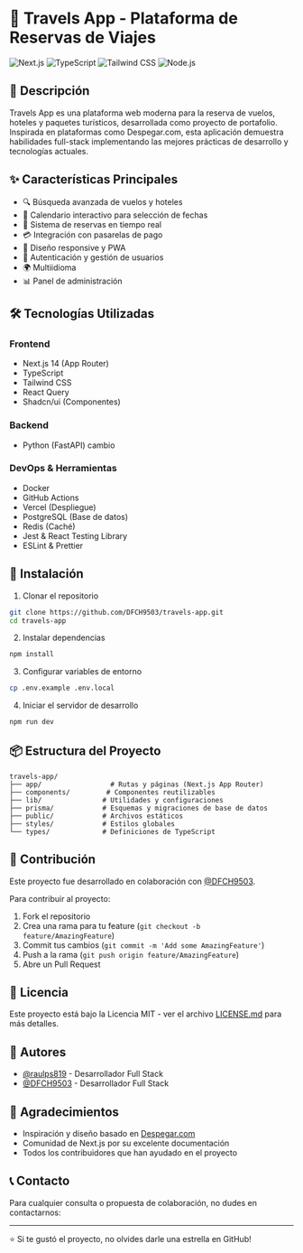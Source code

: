 # 🛫 Travels App - Plataforma de Reservas de Viajes

![Next.js](https://img.shields.io/badge/Next.js-000000?style=for-the-badge&logo=next.js&logoColor=white)
![TypeScript](https://img.shields.io/badge/TypeScript-007ACC?style=for-the-badge&logo=typescript&logoColor=white)
![Tailwind CSS](https://img.shields.io/badge/Tailwind_CSS-38B2AC?style=for-the-badge&logo=tailwind-css&logoColor=white)
![Node.js](https://img.shields.io/badge/Node.js-339933?style=for-the-badge&logo=nodedotjs&logoColor=white)

## 📝 Descripción

Travels App es una plataforma web moderna para la reserva de vuelos, hoteles y paquetes turísticos, desarrollada como proyecto de portafolio. Inspirada en plataformas como Despegar.com, esta aplicación demuestra habilidades full-stack implementando las mejores prácticas de desarrollo y tecnologías actuales.

## ✨ Características Principales

- 🔍 Búsqueda avanzada de vuelos y hoteles
- 📅 Calendario interactivo para selección de fechas
- 🏨 Sistema de reservas en tiempo real
- 💳 Integración con pasarelas de pago
- 📱 Diseño responsive y PWA
- 🔐 Autenticación y gestión de usuarios
- 🌍 Multiidioma
- 📊 Panel de administración

## 🛠️ Tecnologías Utilizadas

### Frontend
- Next.js 14 (App Router)
- TypeScript
- Tailwind CSS
- React Query
- Shadcn/ui (Componentes)

### Backend
- Python (FastAPI) cambio

### DevOps & Herramientas
- Docker
- GitHub Actions
- Vercel (Despliegue)
- PostgreSQL (Base de datos)
- Redis (Caché)
- Jest & React Testing Library
- ESLint & Prettier

## 🚀 Instalación

1. Clonar el repositorio
```bash
git clone https://github.com/DFCH9503/travels-app.git
cd travels-app
```

2. Instalar dependencias
```bash
npm install
```

3. Configurar variables de entorno
```bash
cp .env.example .env.local
```

4. Iniciar el servidor de desarrollo
```bash
npm run dev
```

## 📦 Estructura del Proyecto

```
travels-app/
├── app/                 # Rutas y páginas (Next.js App Router)
├── components/         # Componentes reutilizables
├── lib/               # Utilidades y configuraciones
├── prisma/            # Esquemas y migraciones de base de datos
├── public/            # Archivos estáticos
├── styles/            # Estilos globales
└── types/             # Definiciones de TypeScript
```

## 🤝 Contribución

Este proyecto fue desarrollado en colaboración con [@DFCH9503](https://github.com/DFCH9503).

Para contribuir al proyecto:

1. Fork el repositorio
2. Crea una rama para tu feature (`git checkout -b feature/AmazingFeature`)
3. Commit tus cambios (`git commit -m 'Add some AmazingFeature'`)
4. Push a la rama (`git push origin feature/AmazingFeature`)
5. Abre un Pull Request

## 📄 Licencia

Este proyecto está bajo la Licencia MIT - ver el archivo [LICENSE.md](LICENSE.md) para más detalles.

## 👥 Autores

- [@raulps819](https://github.com/raulps819) - Desarrollador Full Stack
- [@DFCH9503](https://github.com/DFCH9503) - Desarrollador Full Stack

## 🙏 Agradecimientos

- Inspiración y diseño basado en [Despegar.com](https://www.despegar.com)
- Comunidad de Next.js por su excelente documentación
- Todos los contribuidores que han ayudado en el proyecto

## 📞 Contacto

Para cualquier consulta o propuesta de colaboración, no dudes en contactarnos:


---

⭐️ Si te gustó el proyecto, no olvides darle una estrella en GitHub!
